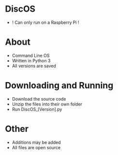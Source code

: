 # DiscOS
- ! Can only run on a Raspberry Pi !
# About
- Command Line OS
- Written in Python 3
- All versions are saved
# Downloading and Running
- Download the source code
- Unzip the files into their own folder
- Run DiscOS_[Version].py
# Other
- Additions may be added
- All files are open source
